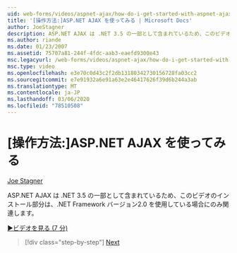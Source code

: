 ```yaml
---
uid: web-forms/videos/aspnet-ajax/how-do-i-get-started-with-aspnet-ajax
title: '[操作方法:]ASP.NET AJAX を使ってみる | Microsoft Docs'
author: JoeStagner
description: ASP.NET AJAX は .NET 3.5 の一部として含まれているため、このビデオのインストール部分は、.NET Framework バージョン 2... を使用している場合にのみ関連します。
ms.author: riande
ms.date: 01/23/2007
ms.assetid: 75707a81-244f-4fdc-aab3-eaefd9300e43
msc.legacyurl: /web-forms/videos/aspnet-ajax/how-do-i-get-started-with-aspnet-ajax
msc.type: video
ms.openlocfilehash: e3e70c0d43c2f2db13180342730156728fa03cc2
ms.sourcegitcommit: e7e91932a6e91a63e2e46417626f39d6b244a3ab
ms.translationtype: MT
ms.contentlocale: ja-JP
ms.lasthandoff: 03/06/2020
ms.locfileid: "78510508"
---
```

# <a name="how-do-i-get-started-with-aspnet-ajax"></a>[操作方法:]ASP.NET AJAX を使ってみる

[Joe Stagner](https://github.com/JoeStagner)

ASP.NET AJAX は .NET 3.5 の一部として含まれているため、このビデオのインストール部分は、.NET Framework バージョン2.0 を使用している場合にのみ関連します。

[&#9654;ビデオを見る (7 分)](https://channel9.msdn.com/Blogs/ASP-NET-Site-Videos/how-do-i-get-started-with-aspnet-ajax)

> [!div class="step-by-step"]
> [Next](how-do-i-implement-dynamic-partial-page-updates-with-aspnet-ajax.md)
